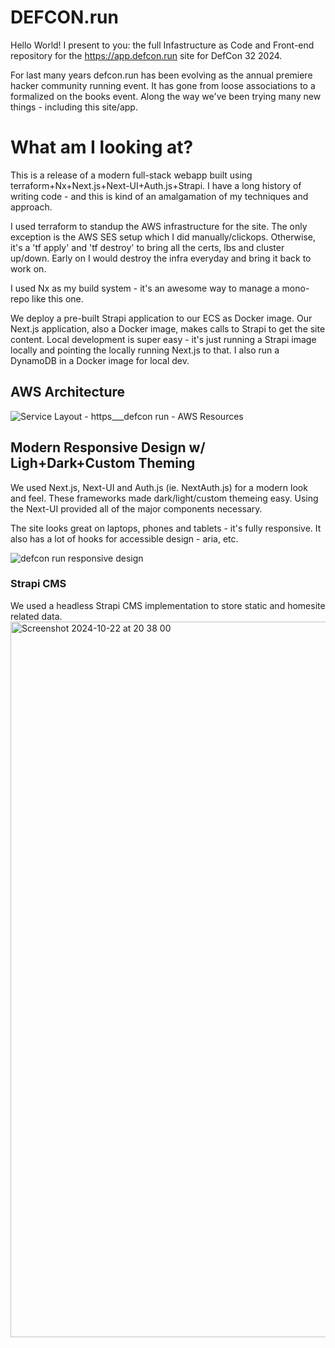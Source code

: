 # DEFCON.run
Hello World! I present to you: the full Infastructure as Code and Front-end repository for the https://app.defcon.run site for DefCon 32 2024.

For last many years defcon.run has been evolving as the annual premiere hacker community running event. It has gone from loose associations to a formalized on the books event. Along the way we've been trying many new things - including this site/app.

# What am I looking at?
This is a release of a modern full-stack webapp built using terraform+Nx+Next.js+Next-UI+Auth.js+Strapi. I have a long history of writing code - and this is kind of an amalgamation of my techniques and approach.

I used terraform to standup the AWS infrastructure for the site. The only exception is the AWS SES setup which I did manually/clickops. Otherwise, it's a 'tf apply' and 'tf destroy' to bring all the certs, lbs and cluster up/down. Early on I would destroy the infra everyday and bring it back to work on.

I used Nx as my build system - it's an awesome way to manage a mono-repo like this one.

We deploy a pre-built Strapi application to our ECS as Docker image. Our Next.js application, also a Docker image, makes calls to Strapi to get the site content. Local development is super easy - it's just running a Strapi image locally and pointing the locally running Next.js to that. I also run a DynamoDB in a Docker image for local dev.

## AWS Architecture
![Service Layout - https___defcon run - AWS Resources](https://github.com/user-attachments/assets/20b5ba88-f4e4-446e-b165-594bfb5f38a9)

## Modern Responsive Design w/ Ligh+Dark+Custom Theming
We used Next.js, Next-UI and Auth.js (ie. NextAuth.js) for a modern look and feel. These frameworks made dark/light/custom themeing easy. Using the Next-UI provided all of the major components necessary.

The site looks great on laptops, phones and tablets - it's fully responsive. It also has a lot of hooks for accessible design - aria, etc.

![defcon run responsive design](https://github.com/user-attachments/assets/8576a751-df48-4e7c-8a63-3c5db915dd2f)

### Strapi CMS
We used a headless Strapi CMS implementation to store static and homesite related data.
<img width="1145" alt="Screenshot 2024-10-22 at 20 38 00" src="https://github.com/user-attachments/assets/abf5c2ad-2e33-411d-9fde-463c00e6e3f6">
